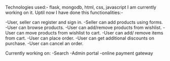 Technologies used:-
flask, mongodb, html, css, javascript
I am currently working on it. Uptil now I have done this functionalities:-

-User, seller can register and sign in.
-Seller can add products using forms.
-User can browse products.
-User can add/remove products from wishlist.
-User can move products from wishlist to cart.
-User can add/ remove items from cart.
-User can place order.
-User can get additional discounts on purchase.
-User can cancel an order.

Currently working on:
-Search 
-Admin portal
-online payment gateway
